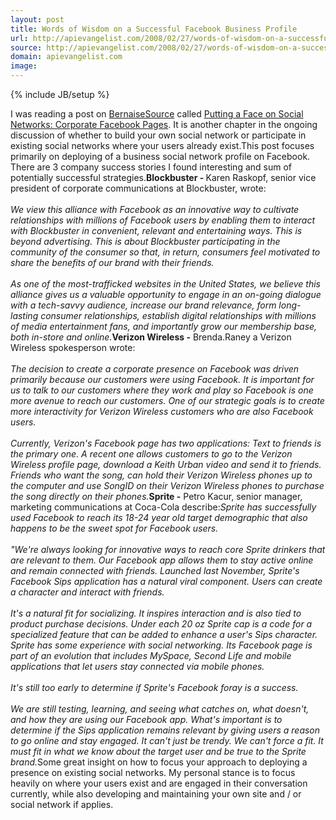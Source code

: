 ```yaml
---
layout: post
title: Words of Wisdom on a Successful Facebook Business Profile
url: http://apievangelist.com/2008/02/27/words-of-wisdom-on-a-successful-facebook-business-profile/
source: http://apievangelist.com/2008/02/27/words-of-wisdom-on-a-successful-facebook-business-profile/
domain: apievangelist.com
image: 
---
```

{% include JB/setup %}<p>I was reading a post on <a href="http://bernaisesource.blog.com/">BernaiseSource</a> called <a href="http://bernaisesource.blog.com/2775040/">Putting a Face on Social Networks: Corporate Facebook Pages</a>. It is another chapter in the ongoing discussion of whether to build your own social network or participate in existing social networks where your users already exist.This post focuses primarily on deploying of a business social network profile on Facebook.  There are 3 company success stories I found interesting and sum of potentially successful strategies.<strong>Blockbuster - </strong>Karen Raskopf, senior vice president of corporate communications at Blockbuster, wrote:<br /><br /><em>We view this alliance with Facebook as an innovative way to cultivate relationships with millions of Facebook users by enabling them to interact with Blockbuster in convenient, relevant and entertaining ways. This is beyond advertising. This is about Blockbuster participating in the community of the consumer so that, in return, consumers feel motivated to share the benefits of our brand with their friends.<br /><br />As one of the most-trafficked websites in the United States, we believe this alliance gives us a valuable opportunity to engage in an on-going dialogue with a tech-savvy audience, increase our brand relevance, form long-lasting consumer relationships, establish digital relationships with millions of media entertainment fans, and importantly grow our membership base, both in-store and online.</em><strong>Verizon Wireless -</strong> Brenda.Raney a Verizon Wireless spokesperson wrote:<br /><br /><em>The decision to create a corporate presence on Facebook was driven primarily because our customers were using Facebook. It is important for us to talk to our customers where they work and play so Facebook is one more avenue to reach our customers. One of our strategic goals is to create more interactivity for Verizon Wireless customers who are also Facebook users.<br /><br />Currently, Verizon's Facebook page has two applications: Text to friends is the primary one. A recent one allows customers to go to the Verizon Wireless profile page, download a Keith Urban video and send it to friends. Friends who want the song, can hold their Verizon Wireless phones up to the computer and use SongID on their Verizon Wireless phones to purchase the song directly on their phones.</em><strong>Sprite -</strong> Petro Kacur, senior manager, marketing communications at Coca-Cola describe:<em>Sprite has successfully used Facebook to reach its 18-24 year old target demographic that also happens to be the sweet spot for Facebook users.<br /><br />"We're always looking for innovative ways to reach core Sprite drinkers that are relevant to them. Our Facebook app allows them to stay active online and remain connected with friends. Launched last November, Sprite's Facebook Sips application has a natural viral component. Users can create a character and interact with friends.<br /><br />It's a natural fit for socializing. It inspires interaction and is also tied to product purchase decisions. Under each 20 oz Sprite cap is a code for a specialized feature that can be added to enhance a user's Sips character. Sprite has some experience with social networking. Its Facebook page is part of an evolution that includes MySpace, Second Life and mobile applications that let users stay connected via mobile phones.<br /><br />It's still too early to determine if Sprite's Facebook foray is a success.<br /><br />We are still testing, learning, and seeing what catches on, what doesn't, and how they are using our Facebook app. What's important is to determine if the Sips application remains relevant by giving users a reason to go online and stay engaged. It can't just be trendy. We can't force a fit. It must fit in what we know about the target user and be true to the Sprite brand.</em>Some great insight on how to focus your approach to deploying a presence on existing social networks.  My personal stance is to focus heavily on where your users exist and are engaged in their conversation currently, while also developing and maintaining your own site and / or social network if applies.  </p>
